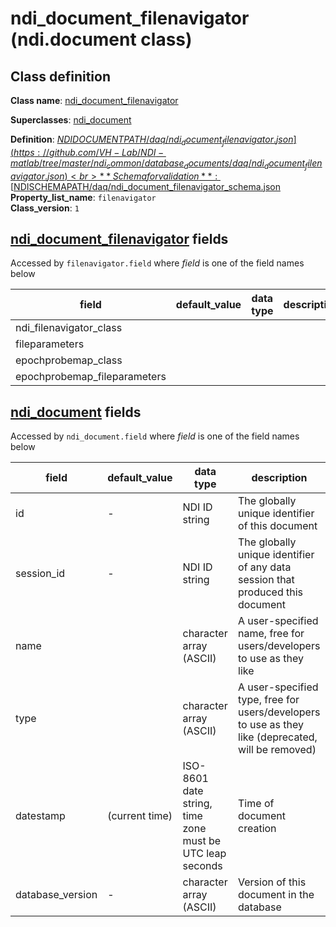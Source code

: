# ndi_document_filenavigator (ndi.document class)

## Class definition

**Class name**: [ndi_document_filenavigator](ndi_document_filenavigator.md)

**Superclasses**: [ndi_document](../ndi_document.md)

**Definition**: [$NDIDOCUMENTPATH/daq/ndi_document_filenavigator.json](https://github.com/VH-Lab/NDI-matlab/tree/master/ndi_common/database_documents/daq/ndi_document_filenavigator.json)<br>
**Schema for validation**: [$NDISCHEMAPATH/daq/ndi_document_filenavigator_schema.json](https://github.com/VH-Lab/NDI-matlab/tree/master/ndi_common/schema_documents/daq/ndi_document_filenavigator_schema.json)<br>
**Property_list_name**: `filenavigator`<br>
**Class_version**: `1`<br>


## [ndi_document_filenavigator](ndi_document_filenavigator.md) fields

Accessed by `filenavigator.field` where *field* is one of the field names below

| field | default_value | data type | description |
| --- | --- | --- | --- |
| ndi_filenavigator_class |  |  |  |
| fileparameters |  |  |  |
| epochprobemap_class |  |  |  |
| epochprobemap_fileparameters |  |  |  |


## [ndi_document](../ndi_document.md) fields

Accessed by `ndi_document.field` where *field* is one of the field names below

| field | default_value | data type | description |
| --- | --- | --- | --- |
| id | - | NDI ID string | The globally unique identifier of this document |
| session_id | - | NDI ID string | The globally unique identifier of any data session that produced this document |
| name |  | character array (ASCII) | A user-specified name, free for users/developers to use as they like |
| type |  | character array (ASCII) | A user-specified type, free for users/developers to use as they like (deprecated, will be removed) |
| datestamp | (current time) | ISO-8601 date string, time zone must be UTC leap seconds | Time of document creation |
| database_version | - | character array (ASCII) | Version of this document in the database |


